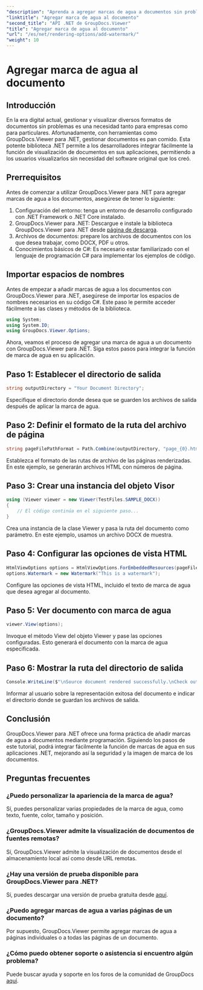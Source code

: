 ```yaml
---
"description": "Aprenda a agregar marcas de agua a documentos sin problemas con GroupDocs.Viewer para .NET. Mejore la seguridad y la imagen de marca de sus documentos con este sencillo tutorial."
"linktitle": "Agregar marca de agua al documento"
"second_title": "API .NET de GroupDocs.Viewer"
"title": "Agregar marca de agua al documento"
"url": "/es/net/rendering-options/add-watermark/"
"weight": 10
---
```


# Agregar marca de agua al documento

## Introducción
En la era digital actual, gestionar y visualizar diversos formatos de documentos sin problemas es una necesidad tanto para empresas como para particulares. Afortunadamente, con herramientas como GroupDocs.Viewer para .NET, gestionar documentos es pan comido. Esta potente biblioteca .NET permite a los desarrolladores integrar fácilmente la función de visualización de documentos en sus aplicaciones, permitiendo a los usuarios visualizarlos sin necesidad del software original que los creó.
## Prerrequisitos
Antes de comenzar a utilizar GroupDocs.Viewer para .NET para agregar marcas de agua a los documentos, asegúrese de tener lo siguiente:
1. Configuración del entorno: tenga un entorno de desarrollo configurado con .NET Framework o .NET Core instalado.
2. GroupDocs.Viewer para .NET: Descargue e instale la biblioteca GroupDocs.Viewer para .NET desde [página de descarga](https://releases.groupdocs.com/viewer/net/).
3. Archivos de documentos: prepare los archivos de documentos con los que desea trabajar, como DOCX, PDF u otros.
4. Conocimientos básicos de C#: Es necesario estar familiarizado con el lenguaje de programación C# para implementar los ejemplos de código.

## Importar espacios de nombres
Antes de empezar a añadir marcas de agua a los documentos con GroupDocs.Viewer para .NET, asegúrese de importar los espacios de nombres necesarios en su código C#. Este paso le permite acceder fácilmente a las clases y métodos de la biblioteca.

```csharp
using System;
using System.IO;
using GroupDocs.Viewer.Options;
```

Ahora, veamos el proceso de agregar una marca de agua a un documento con GroupDocs.Viewer para .NET. Siga estos pasos para integrar la función de marca de agua en su aplicación.
## Paso 1: Establecer el directorio de salida
```csharp
string outputDirectory = "Your Document Directory";
```
Especifique el directorio donde desea que se guarden los archivos de salida después de aplicar la marca de agua.
## Paso 2: Definir el formato de la ruta del archivo de página
```csharp
string pageFilePathFormat = Path.Combine(outputDirectory, "page_{0}.html");
```
Establezca el formato de las rutas de archivo de las páginas renderizadas. En este ejemplo, se generarán archivos HTML con números de página.
## Paso 3: Crear una instancia del objeto Visor
```csharp
using (Viewer viewer = new Viewer(TestFiles.SAMPLE_DOCX))
{
    // El código continúa en el siguiente paso...
}
```
Crea una instancia de la clase Viewer y pasa la ruta del documento como parámetro. En este ejemplo, usamos un archivo DOCX de muestra.
## Paso 4: Configurar las opciones de vista HTML
```csharp
HtmlViewOptions options = HtmlViewOptions.ForEmbeddedResources(pageFilePathFormat);
options.Watermark = new Watermark("This is a watermark");
```
Configure las opciones de vista HTML, incluido el texto de marca de agua que desea agregar al documento.
## Paso 5: Ver documento con marca de agua
```csharp
viewer.View(options);
```
Invoque el método View del objeto Viewer y pase las opciones configuradas. Esto generará el documento con la marca de agua especificada.
## Paso 6: Mostrar la ruta del directorio de salida
```csharp
Console.WriteLine($"\nSource document rendered successfully.\nCheck output in {outputDirectory}.");
```
Informar al usuario sobre la representación exitosa del documento e indicar el directorio donde se guardan los archivos de salida.

## Conclusión
GroupDocs.Viewer para .NET ofrece una forma práctica de añadir marcas de agua a documentos mediante programación. Siguiendo los pasos de este tutorial, podrá integrar fácilmente la función de marcas de agua en sus aplicaciones .NET, mejorando así la seguridad y la imagen de marca de los documentos.
## Preguntas frecuentes
### ¿Puedo personalizar la apariencia de la marca de agua?
Sí, puedes personalizar varias propiedades de la marca de agua, como texto, fuente, color, tamaño y posición.
### ¿GroupDocs.Viewer admite la visualización de documentos de fuentes remotas?
Sí, GroupDocs.Viewer admite la visualización de documentos desde el almacenamiento local así como desde URL remotas.
### ¿Hay una versión de prueba disponible para GroupDocs.Viewer para .NET?
Sí, puedes descargar una versión de prueba gratuita desde [aquí](https://releases.groupdocs.com/).
### ¿Puedo agregar marcas de agua a varias páginas de un documento?
Por supuesto, GroupDocs.Viewer permite agregar marcas de agua a páginas individuales o a todas las páginas de un documento.
### ¿Cómo puedo obtener soporte o asistencia si encuentro algún problema?
Puede buscar ayuda y soporte en los foros de la comunidad de GroupDocs [aquí](https://forum.groupdocs.com/c/viewer/9).
